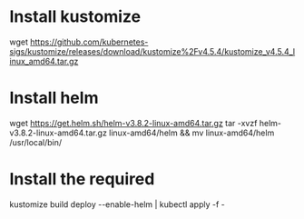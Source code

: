 # Install kustomize
wget https://github.com/kubernetes-sigs/kustomize/releases/download/kustomize%2Fv4.5.4/kustomize_v4.5.4_linux_amd64.tar.gz

# Install helm
wget https://get.helm.sh/helm-v3.8.2-linux-amd64.tar.gz
tar -xvzf helm-v3.8.2-linux-amd64.tar.gz linux-amd64/helm && mv linux-amd64/helm /usr/local/bin/

# Install the required 
kustomize build deploy --enable-helm | kubectl apply -f -